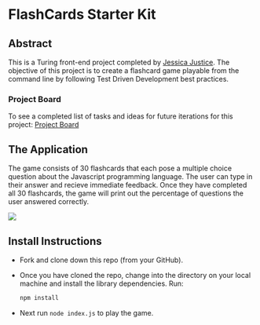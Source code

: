 # FlashCards Starter Kit


## Abstract

This is a Turing front-end project completed by [Jessica Justice](https://github.com/m1073496). The objective of this project is to create a flashcard game playable from the command line by following Test Driven Development best practices.

### Project Board

To see a completed list of tasks and ideas for future iterations for this project:
[Project Board](https://github.com/m1073496/flashcards-starter/projects/1)

## The Application

The game consists of 30 flashcards that each pose a multiple choice question about the Javascript programming language. The user can type in their answer and recieve immediate feedback. Once they have completed all 30 flashcards, the game will print out the percentage of questions the user answered correctly.

![](https://media.giphy.com/media/S5cMOZ7a1afMEAlGCk/giphy.gif)


## Install Instructions

- Fork and clone down this repo (from your GitHub).

- Once you have cloned the repo, change into the directory on your local machine and install the library dependencies. Run:

  ```bash
  npm install
  ```

- Next run `node index.js` to play the game.
